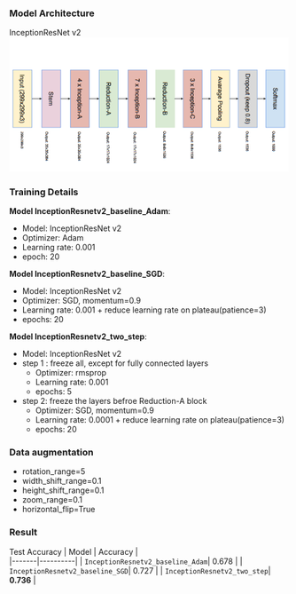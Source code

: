 

### Model Architecture
InceptionResNet v2
<img src="overall.png"/>


### Training Details

**Model InceptionResnetv2_baseline_Adam**: 
- Model: InceptionResNet v2  
- Optimizer: Adam  
- Learning rate: 0.001  
- epoch: 20

**Model InceptionResnetv2_baseline_SGD**: 
- Model: InceptionResNet v2  
- Optimizer: SGD, momentum=0.9  
- Learning rate: 0.001 + reduce learning rate on plateau(patience=3)
- epochs: 20

**Model InceptionResnetv2_two_step**:
- Model: InceptionResNet v2  
- step 1 : freeze all, except for fully connected layers 
    - Optimizer: rmsprop  
	- Learning rate: 0.001
	- epochs: 5
- step 2: freeze the layers befroe Reduction-A block
    - Optimizer: SGD, momentum=0.9
    - Learning rate: 0.0001 + reduce learning rate on plateau(patience=3)
    - epochs: 20

### Data augmentation
- rotation_range=5
- width_shift_range=0.1
- height_shift_range=0.1
- zoom_range=0.1
- horizontal_flip=True

### Result
Test Accuracy
| Model | Accuracy |  
|-------|----------|
| `InceptionResnetv2_baseline_Adam`| 0.678 |
| `InceptionResnetv2_baseline_SGD`| 0.727 |
| `InceptionResnetv2_two_step`| **0.736** |

